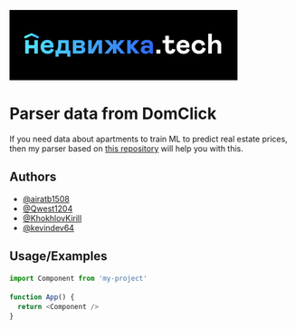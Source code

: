 
![Logo](https://github.com/Sirius-2024-AI/parsing_data_DK/blob/main/img/logo.png)

# **Parser data from DomClick**

If you need data about apartments to train ML to predict real estate prices, then my parser based on [this repository](https://gitlab.com/airatb1508/domclick-parser/-/blob/main/API.org) will help you with this.

## Authors

- [@airatb1508](https://gitlab.com/airatb1508)
- [@Qwest1204](https://github.com/Qwest1204)
- [@KhokhlovKirill](https://github.com/KhokhlovKirill)
- [@kevindev64](https://github.com/kevindev64)


## Usage/Examples

```javascript
import Component from 'my-project'

function App() {
  return <Component />
}
```

